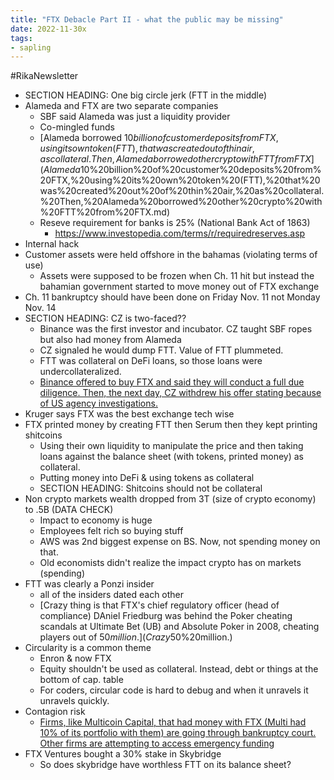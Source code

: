 ```yaml
---
title: "FTX Debacle Part II - what the public may be missing"
date: 2022-11-30x
tags:
- sapling
---
```

#RikaNewsletter 

* SECTION HEADING: One big circle jerk (FTT in the middle) 
* Alameda and FTX are two separate companies
	* SBF said Alameda was just a liquidity provider
	* Co-mingled funds
	* [Alameda borrowed $10 billion of customer deposits from FTX, using its own token (FTT), that was created out of thin air, as collateral. Then, Alameda borrowed other crypto with FTT from FTX](Alameda%20borrowed%20$10%20billion%20of%20customer%20deposits%20from%20FTX,%20using%20its%20own%20token%20(FTT),%20that%20was%20created%20out%20of%20thin%20air,%20as%20collateral.%20Then,%20Alameda%20borrowed%20other%20crypto%20with%20FTT%20from%20FTX.md)
	* Reseve requirement for banks is 25% (National Bank Act of 1863)
		* https://www.investopedia.com/terms/r/requiredreserves.asp
* Internal hack
* Customer assets were held offshore in the bahamas (violating terms of use)
	* Assets were supposed to be frozen when Ch. 11 hit but instead the bahamian government started to move money out of FTX exchange
* Ch. 11 bankruptcy should have been done on Friday Nov. 11 not Monday Nov. 14
* SECTION HEADING: CZ is two-faced??
	* Binance was the first investor and incubator. CZ taught SBF ropes but also had money from Alameda
	* CZ signaled he would dump FTT. Value of FTT plummeted. 
	* FTT was collateral on DeFi loans, so those loans were undercollateralized.
	* [Binance offered to buy FTX and said they will conduct a full due diligence. Then, the next day, CZ withdrew his offer stating because of US agency investigations.](Binance%20offered%20to%20buy%20FTX%20and%20said%20they%20will%20conduct%20a%20full%20due%20diligence.%20Then,%20the%20next%20day,%20CZ%20withdrew%20his%20offer%20stating%20because%20of%20US%20agency%20investigations.)
* Kruger says FTX was the best exchange tech wise
* FTX printed money by creating FTT then Serum then they kept printing shitcoins
	* Using their own liquidity to manipulate the price and then taking loans against the balance sheet (with tokens, printed money) as collateral. 
	* Putting money into DeFi & using tokens as collateral
	* SECTION HEADING: Shitcoins should not be collateral
* Non crypto markets wealth dropped from 3T (size of crypto economy) to .5B (DATA CHECK)
	* Impact to economy is huge
	* Employees felt rich so buying stuff
	* AWS was 2nd biggest expense on BS. Now, not spending money on that. 
	* Old economists didn't realize the impact crypto has on markets (spending)
* FTT was clearly a Ponzi insider
	* all of the insiders dated each other
	* [Crazy thing is that FTX's chief regulatory officer (head of compliance) DAniel Friedburg was behind the Poker cheating scandals at Ultimate Bet (UB) and Absolute Poker in 2008, cheating players out of $50 million.](Crazy%20thing%20is%20that%20FTX's%20chief%20regulatory%20officer%20(head%20of%20compliance)%20DAniel%20Friedburg%20was%20behind%20the%20Poker%20cheating%20scandals%20at%20Ultimate%20Bet%20(UB)%20and%20Absolute%20Poker%20in%202008,%20cheating%20players%20out%20of%20$50%20million.)
* Circularity is a common theme
	* Enron & now FTX
	* Equity shouldn't be used as collateral. Instead, debt or things at the bottom of cap. table
	* For coders, circular code is hard to debug and when it unravels it unravels quickly. 
* Contagion risk
	* [Firms, like Multicoin Capital, that had money with FTX (Multi had 10% of its portfolio with them) are going through bankruptcy court. Other firms are attempting to access emergency funding](Firms,%20like%20Multicoin%20Capital,%20that%20had%20money%20with%20FTX%20(Multi%20had%2010%%20of%20its%20portfolio%20with%20them)%20are%20going%20through%20bankruptcy%20court.%20Other%20firms%20are%20attempting%20to%20access%20emergency%20funding)
* FTX Ventures bought a 30% stake in Skybridge
	* So does skybridge have worthless FTT on its balance sheet? 
	




